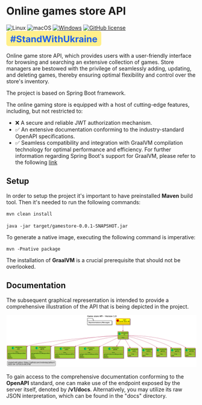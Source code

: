 # Online games store API
![Linux](https://svgshare.com/i/Zhy.svg)
![macOS](https://svgshare.com/i/ZjP.svg)
[![Windows](https://svgshare.com/i/ZhY.svg)](https://svgshare.com/i/ZhY.svg)
[![GitHub license](https://img.shields.io/github/license/Naereen/StrapDown.js.svg)](https://github.com/Naereen/StrapDown.js/blob/master/LICENSE)
[![StandWithUkraine](https://raw.githubusercontent.com/vshymanskyy/StandWithUkraine/main/badges/StandWithUkraine.svg)](https://github.com/vshymanskyy/StandWithUkraine/blob/main/docs/README.md)

Online game store API, which provides users with a user-friendly interface for browsing and searching an extensive collection of games. Store managers are bestowed with the privilege of seamlessly adding, updating, and deleting games, thereby ensuring optimal flexibility and control over the store's inventory.

The project is based on Spring Boot framework.

The online gaming store is equipped with a host of cutting-edge features, including, but not restricted to:

* ❌ A secure and reliable JWT authorization mechanism. 
* ✅ An extensive documentation conforming to the industry-standard OpenAPI specifications. 
* ✅ Seamless compatibility and integration with GraalVM compilation technology for optimal performance and efficiency. For further information regarding Spring Boot's support for GraalVM, please refer to the following [link](https://spring.io/blog/2022/09/26/native-support-in-spring-boot-3-0-0-m5) 

## Setup

In order to setup the project it's important to have preinstalled **Maven** build tool. Then it's needed to run the following commands:

```shell
mvn clean install

java -jar target/gamestore-0.0.1-SNAPSHOT.jar
```

To generate a native image, executing the following command is imperative:

```shell
mvn -Pnative package
```

The installation of **GraalVM** is a crucial prerequisite that should not be overlooked. 


## Documentation

The subsequent graphical representation is intended to provide a comprehensive illustration of the API that is being depicted in the project.

!["Documentation diagram](./docs/swagger.png)

To gain access to the comprehensive documentation conforming to the **OpenAPI** standard, one can make use of the endpoint exposed by the server itself, denoted by **/v1/docs**. Alternatively, you may utilize its raw JSON interpretation, which can be found in the "docs" directory.